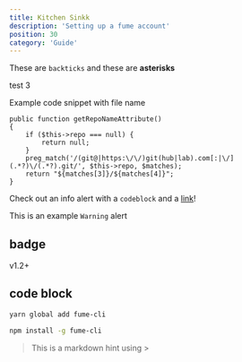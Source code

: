 ```yaml
---
title: Kitchen Sinkk
description: 'Setting up a fume account'
position: 30
category: 'Guide'
---
```


These are `backticks` and these are **asterisks**

test 3

Example code snippet with file name

```php{}[App\Models\Project.php]
public function getRepoNameAttribute()
{
    if ($this->repo === null) {
        return null;
    }
    preg_match('/(git@|https:\/\/)git(hub|lab).com[:|\/](.*?)\/(.*?).git/', $this->repo, $matches);
    return "${matches[3]}/${matches[4]}";
}
```

<alert type="info">

Check out an info alert with a `codeblock` and a [link](/themes/docs)!

</alert>

<alert type="warning">

This is an example `Warning` alert

</alert>


## badge
<badge>v1.2+</badge>

## code block
<code-group>
  <code-block label="Yarn" active>

  ```bash
  yarn global add fume-cli
  ```

  </code-block>
  <code-block label="NPM">

  ```bash
  npm install -g fume-cli
  ```

  </code-block>
</code-group>

> This is a markdown hint using >
